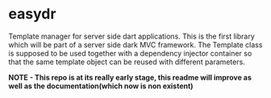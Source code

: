 # easydr
Template manager for server side dart applications.
This is the first library which will be part of a server side dark MVC framework.
The Template class is supposed to be used together with a dependency injector container
so that the same template object can be reused with different parameters.


**NOTE - This repo is at its really early stage, this readme will improve as well as the documentation(which now is non existent)**

